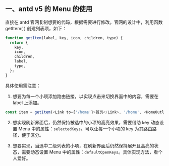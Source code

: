 ## 一、antd v5 的 Menu 的使用
直接在 antd 官网复制想要的代码，根据需要进行修改。官网的设计中，利用函数 getItem( ) 创建列表项，如下：
```js
function getItem(label, key, icon, children, type) {
  return {
    key,
    icon,
    children,
    label,
    type,
  };
}
```
具体使用需注意：

1. 想要为每一个小项添加路由链接，以实现点击来切换界面中的内容，需要在 label 上添加。
```js
const item = getItem(<Link to={'/home'}>首页</Link>, '/home', <HomeOutlined />);
```
2. 想实现刷新界面后，仍然保持被选中的小项的高亮效果，需要借助 key 动态设置 Menu 中的属性：`selectedKeys`。可以让每一个小项的 key 为其路由路径，便于区分。

3. 想要实现，当选中二级列表的小项，在刷新界面后仍然保持展开且高亮的状态，需要动态设置 Menu 中的属性：`defaultOpenKeys`。具体实现方法，看个人爱好。

